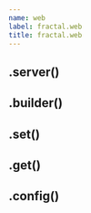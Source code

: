 ```yaml
---
name: web
label: fractal.web
title: fractal.web
---
```


## .server()

## .builder()

## .set()

## .get()

## .config()
